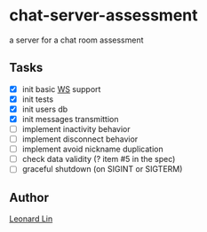 # chat-server-assessment
a server for a chat room assessment


## Tasks

* [X] init basic [WS](https://github.com/websockets/ws) support
* [X] init tests
* [X] init users db
* [X] init messages transmittion
* [ ] implement inactivity behavior
* [ ] implement disconnect behavior
* [ ] implement avoid nickname duplication
* [ ] check data validity (? item #5 in the spec)
* [ ] graceful shutdown (on SIGINT or SIGTERM)

## Author

[Leonard Lin](https://github.com/gwokae)
